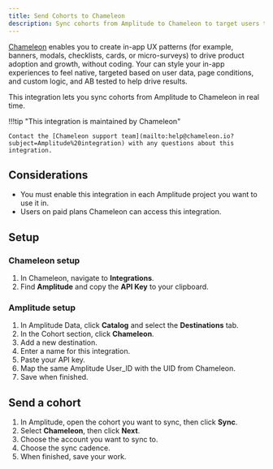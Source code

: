 ```yaml
---
title: Send Cohorts to Chameleon
description: Sync cohorts from Amplitude to Chameleon to target users to create in-app UX experiences
---
```


[Chameleon](https://www.tryChameleon.co/) enables you to create in-app UX patterns (for example, banners, modals, checklists, cards, or micro-surveys) to drive product adoption and growth, without coding. Your can style your in-app experiences to feel native, targeted based on user data, page conditions, and custom logic, and AB tested to help drive results. 

This integration lets you sync cohorts from Amplitude to Chameleon in real time.

!!!tip "This integration is maintained by Chameleon"

    Contact the [Chameleon support team](mailto:help@chameleon.io?subject=Amplitude%20integration) with any questions about this integration.

## Considerations

- You must enable this integration in each Amplitude project you want to use it in.
- Users on paid plans Chameleon can access this integration.

## Setup

### Chameleon setup

1. In Chameleon, navigate to **Integrations**.
2. Find **Amplitude** and copy the **API Key** to your clipboard.

### Amplitude setup

1. In Amplitude Data, click **Catalog** and select the **Destinations** tab.
2. In the Cohort section, click **Chameleon**.
3. Add a new destination.
4. Enter a name for this integration.
5. Paste your API key.
6. Map the same Amplitude User_ID with the UID from Chameleon.
7. Save when finished.

## Send a cohort

1. In Amplitude, open the cohort you want to sync, then click **Sync**. 
2. Select **Chameleon**, then click **Next**.
3. Choose the account you want to sync to.
4. Choose the sync cadence.
5. When finished, save your work.

